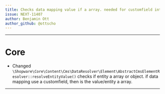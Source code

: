 ```yaml
---
title: Checks data mapping value if a array. needed for customfield integration
issue: NEXT-11407
author: Benjamin Ott
author_github: @ottscho
---
```


---
# Core
* Changed `\Shopware\Core\Content\Cms\DataResolver\Element\AbstractCmsElementResolver::resolveEntityValue()` checks if entity a array or object. if data mapping use a customfield, then is the value/entity a array.
___
